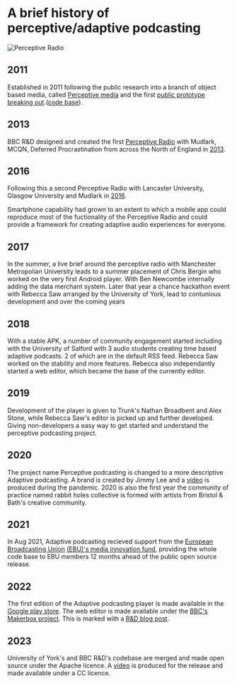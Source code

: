 # A brief history of perceptive/adaptive podcasting

![Perceptive Radio](https://www.bbc.co.uk/rd/images/dynamic/W1siZmYiLCJwdWJsaWMvcmQvc2l0ZXMvNTAzMzVmZjM3MGI1YzI2MmFmMDAwMDA0L2NvbnRlbnRfZW50cnk1MDMzYjM4YTcwYjVjMjcyYjAwMDAwMjIvNTlkM2I4YzAwNmQ2M2U0NjNhMDA0NzdmL2ZpbGVzLzE1MTcyMTk5MTY5XzEzMjdmYTE4Y2Ffby5qcGciXSxbInAiLCJ0aHVtYiIsIjEyNDh4NzAyIyJdXQ/15172199169_1327fa18ca_o.jpg?sha=a52a6006daeed92f)

## 2011

Established in 2011 following the public research into a branch of object based media, called [Perceptive media]() and the first [public prototype breaking out](http://futurebroadcasts.com/).([code base](https://github.com/happyworm/PerceptiveMedia)).

## 2013

BBC R&D designed and created the first [Perceptive Radio](https://www.bbc.co.uk/rd/projects/perceptive-radio) with Mudlark, MCQN, Deferred Procrastination from across the North of England in [2013](https://www.bbc.co.uk/rd/blog/2013-05-collaborative-working-on-perceptive-radio).

## 2016

Following this a second Perceptive Radio with Lancaster University, Glasgow University and Mudlark in [2016](https://www.research.lancs.ac.uk/portal/en/publications/perceptive-media(ca8f7144-86d4-4b74-a36a-a5473343b395).html).

Smartphone capability had grown to an extent to which a mobile app could reproduce most of the fuctionality of the Perceptive Radio and could provide a framework for creating adaptive audio experiences for everyone.

## 2017

In the summer, a live brief around the perceptive radio with Manchester Metropolian University leads to a summer placement of Chris Bergin who worked on the very first Android player. With Ben Newcombe internally adding the data merchant system. Later that year a chance hackathon event with Rebecca Saw arranged by the University of York, lead to contunious development and over the coming years  

## 2018

With a stable APK, a number of community engagement started including with the University of Salford with 3 audio students creating time based adaptive podcasts. 2 of which are in the default RSS feed. Rebecca Saw worked on the stability and more features. Rebecca also independantly started a web editor, which became the base of the currently editor.

## 2019

Development of the player is given to Trunk's Nathan Broadbent and Alex Stone, while Rebecca Saw's editor is picked up and further developed. Giving non-developers a easy way to get started and understand the perceptive podcasting project.

## 2020
The project name Perceptive podcasting is changed to a more descriptive Adaptive podcasting. A brand is created by Jimmy Lee and a [video](https://www.youtube.com/watch?v=zTAryDY3YTQ) is produced during the pandemic. 2020 is also the first year the community of practice named rabbit holes collective is formed with artists from Bristol & Bath's creative community. 

## 2021
In Aug 2021, Adaptive podcasting recieved support from the [European Broadcasting Union](https://www.ebu.ch/) [(EBU)'s media innovation fund](https://www.ebu.ch/media/media-innovation-fund), providing the whole code base to EBU members 12 months ahead of the public open source release.

## 2022
The first edition of the Adaptive podcasting player is made available in the [Google play store](https://play.google.com/store/apps/details?id=uk.co.bbc.perceptivepodcasts). The web editor is made available under the [BBC's Makerbox project](https://www.bbc.co.uk/makerbox/tools/adaptive-podcasting). This is marked with a [R&D blog post](https://www.bbc.co.uk/rd/blog/2022-09-adaptive-podcasting).

## 2023
University of York's and BBC R&D's codebase are merged and made open source under the Apache licence. A [video](https://www.youtube.com/watch?v=F5ZvlezILOw) is produced for the release and made available under a CC licence.
